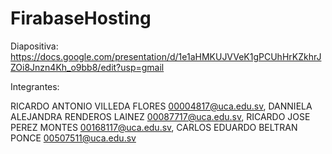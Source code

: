 # FirabaseHosting

Diapositiva: https://docs.google.com/presentation/d/1e1aHMKUJVVeK1gPCUhHrKZkhrJZOi8Jnzn4Kh_o9bb8/edit?usp=gmail

Integrantes:


RICARDO ANTONIO VILLEDA FLORES <00004817@uca.edu.sv>,
DANNIELA ALEJANDRA RENDEROS LAINEZ <00087717@uca.edu.sv>,
RICARDO JOSE PEREZ MONTES <00168117@uca.edu.sv>,
CARLOS EDUARDO BELTRAN PONCE <00507511@uca.edu.sv>
